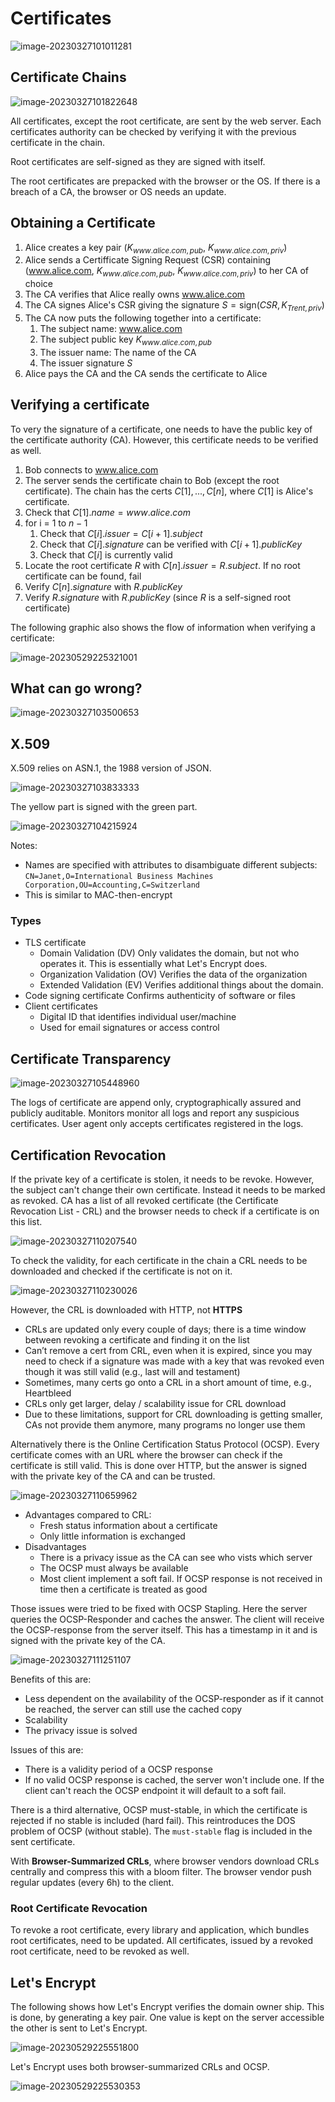 # Certificates

![image-20230327101011281](res/5_Certificates/image-20230327101011281.png)

## Certificate Chains

![image-20230327101822648](res/5_Certificates/image-20230327101822648.png)

All certificates, except the root certificate, are sent by the web server. Each certificates authority can be checked by verifying it with the previous certificate in the chain. 

Root certificates are self-signed as they are signed with itself.

The root certificates are prepacked with the browser or the OS. If there is a breach of a CA, the browser or OS needs an update.

## Obtaining a Certificate

1. Alice creates a key pair ($K_{www.alice.com, pub}$, $K_{www.alice.com, priv}$)
2. Alice sends a Certifficate Signing Request (CSR) containing (www.alice.com, $K_{www.alice.com, pub}$, $K_{www.alice.com, priv}$) to her CA of choice
3. The CA verifies that Alice really owns www.alice.com
4. The CA signes Alice's CSR  giving the signature $S=\mathrm{sign}(CSR, K_{Trent, priv})$
5. The CA now puts the following together into a certificate:
   1. The subject name: www.alice.com
   2. The subject public key $K_{www.alice.com, pub}$
   3. The issuer name: The name of the CA
   4. The issuer signature $S$
6. Alice pays the CA and the CA sends the certificate to Alice

## Verifying a certificate

To very the signature of a certificate, one needs to have the public key of the certificate authority (CA). However, this certificate needs to be verified as well.

1. Bob connects to www.alice.com
2. The server sends the certificate chain to Bob (except the root certificate). The chain has the certs $C[1], ..., C[n]$, where $C[1]$ is Alice's certificate.
3. Check that $C[1].name = www.alice.com$
4. for i = 1 to $n-1$
   1. Check that $C[i].issuer = C[i+1].subject$
   2. Check that $C[i].signature$ can be verified with $C[i+1].publicKey$
   3. Check that $C[i]$ is currently valid
5. Locate the root certificate $R$ with $C[n].issuer = R.subject$. If no root certificate can be found, fail
6. Verify $C[n].signature$ with $R.publicKey$
7. Verify $R.signature$ with $R.publicKey$ (since $R$ is a self-signed root certificate)

The following graphic also shows the flow of information when verifying a certificate:

![image-20230529225321001](res/5_Certificates/image-20230529225321001.png)

## What can go wrong?

![image-20230327103500653](res/5_Certificates/image-20230327103500653.png)

## X.509

X.509 relies on ASN.1, the 1988 version of JSON.

![image-20230327103833333](res/5_Certificates/image-20230327103833333.png)

The yellow part is signed with the green part.

![image-20230327104215924](res/5_Certificates/image-20230327104215924.png)

Notes:

* Names are specified with attributes to disambiguate different subjects: `CN=Janet,O=International Business Machines Corporation,OU=Accounting,C=Switzerland`
* This is similar to MAC-then-encrypt 

### Types

* TLS certificate
  * Domain Validation (DV)
    Only validates the domain, but not who operates it. This is essentially what Let's Encrypt does.
  * Organization Validation (OV)
    Verifies the data of the organization
  * Extended Validation (EV)
    Verifies additional things about the domain.
* Code signing certificate
  Confirms authenticity of software or files
* Client certificates
  * Digital ID that identifies individual user/machine
  * Used for email signatures or access control

## Certificate Transparency

![image-20230327105448960](res/5_Certificates/image-20230327105448960.png)

The logs of certificate are append only, cryptographically assured and publicly auditable. Monitors monitor all logs and report any suspicious certificates. User agent only accepts certificates registered in the logs.

## Certification Revocation

If the private key of a certificate is stolen, it needs to be revoke. However, the subject can't change their own certificate. Instead it needs to be marked as revoked. CA has a list of all revoked certificate (the Certificate Revocation List - CRL) and the browser needs to check if a certificate is on this list.

![image-20230327110207540](res/5_Certificates/image-20230327110207540.png)

To check the validity, for each certificate in the chain a CRL needs to be downloaded and checked if the certificate is not on it.

![image-20230327110230026](res/5_Certificates/image-20230327110230026.png)

However, the CRL is downloaded with HTTP, not **HTTPS**

* CRLs are updated only every couple of days; there is a
  time window between revoking a certificate and finding
  it on the list
* Can’t remove a cert from CRL, even when it is expired,
  since you may need to check if a signature was made
  with a key that was revoked even though it was still valid
  (e.g., last will and testament)
* Sometimes, many certs go onto a CRL in a short amount
  of time, e.g., Heartbleed
* CRLs only get larger, delay / scalability issue for CRL
  download
* Due to these limitations, support for CRL downloading is getting smaller, CAs not provide them
  anymore, many programs no longer use them

Alternatively there is the Online Certification Status Protocol (OCSP). Every certificate comes with an URL where the browser can check if the certificate is still valid. This is done over HTTP, but the answer is signed with the private key of the CA and can be trusted.

![image-20230327110659962](res/5_Certificates/image-20230327110659962.png)

* Advantages compared to CRL:
  * Fresh status information about a certificate
  * Only little information is exchanged
* Disadvantages
  * There is a privacy issue as the CA can see who vists which server
  * The OCSP must always be available
  * Most client implement a soft fail. If OCSP response is not received in time then a certificate is treated as good

Those issues were tried to be fixed with OCSP Stapling. Here the server queries the OCSP-Responder and caches the answer. The client will receive the OCSP-response from the server itself. This has a timestamp in it and is signed with the private key of the CA.

![image-20230327111251107](res/5_Certificates/image-20230327111251107.png)

Benefits of this are:

* Less dependent on the availability of the OCSP-responder as if it cannot be reached, the server can still use the cached copy
* Scalability
* The privacy issue is solved

Issues of this are:

* There is a validity period of a OCSP response
* If no valid OCSP response is cached, the server won't include one. If the client can't reach the OCSP endpoint it will default to a soft fail.

There is a third alternative, OCSP must-stable, in which the certificate is rejected if no stable is included (hard fail). This reintroduces the DOS problem of OCSP (without stable). The `must-stable` flag is included in the sent certificate.

With **Browser-Summarized CRLs**, where browser vendors download CRLs centrally and compress this with a bloom filter. The browser vendor push regular updates (every 6h) to the client.

### Root Certificate Revocation

To revoke a root certificate, every library and application, which bundles root certificates, need to be updated. All certificates, issued by a revoked root certificate, need to be revoked as well.

## Let's Encrypt

The following shows how Let's Encrypt verifies the domain owner ship. This is done, by generating a key pair. One value is kept on the server accessible the other is sent to Let's Encrypt.

![image-20230529225551800](res/5_Certificates/image-20230529225551800.png)

Let's Encrypt uses both browser-summarized CRLs and OCSP.

![image-20230529225530353](res/5_Certificates/image-20230529225530353.png)

